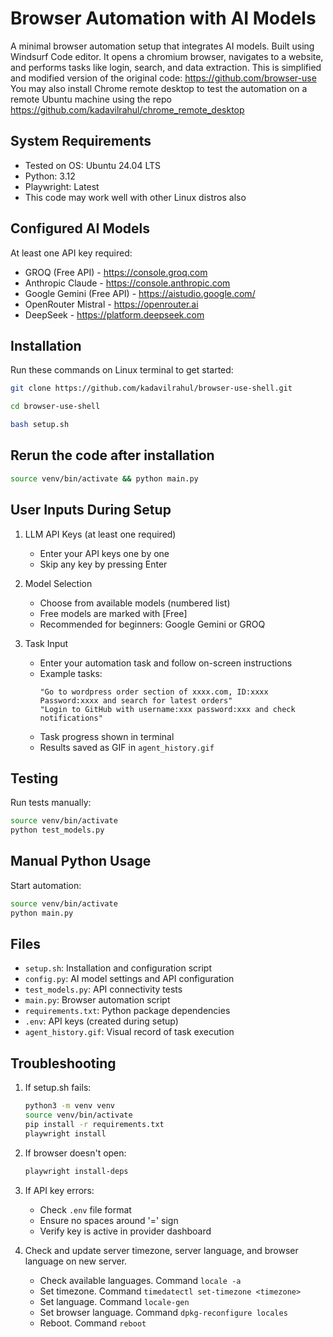 # Browser Automation with AI Models

A minimal browser automation setup that integrates AI models. Built using Windsurf Code editor. 
It opens a chromium browser, navigates to a website, and performs tasks like login, search, and data extraction.
This is simplified and modified version of the original code: https://github.com/browser-use
You may also install Chrome remote desktop to test the automation on a remote Ubuntu machine using the repo https://github.com/kadavilrahul/chrome_remote_desktop

## System Requirements
- Tested on OS: Ubuntu 24.04 LTS
- Python: 3.12
- Playwright: Latest
- This code may work well with other Linux distros also

## Configured AI Models
At least one API key required:
- GROQ (Free API) - https://console.groq.com
- Anthropic Claude - https://console.anthropic.com
- Google Gemini (Free API) - https://aistudio.google.com/
- OpenRouter Mistral - https://openrouter.ai
- DeepSeek - https://platform.deepseek.com

## Installation
Run these commands on Linux terminal to get started:
```bash
git clone https://github.com/kadavilrahul/browser-use-shell.git
```
```bash
cd browser-use-shell
```
```bash
bash setup.sh
```

## Rerun the code after installation
```bash
source venv/bin/activate && python main.py
```


## User Inputs During Setup
1. LLM API Keys (at least one required)
    - Enter your API keys one by one
    - Skip any key by pressing Enter

2. Model Selection
   - Choose from available models (numbered list)
   - Free models are marked with [Free]
   - Recommended for beginners: Google Gemini or GROQ

3. Task Input
   - Enter your automation task and follow on-screen instructions
   - Example tasks:
     ```
     "Go to wordpress order section of xxxx.com, ID:xxxx Password:xxxx and search for latest orders"
     "Login to GitHub with username:xxx password:xxx and check notifications"
     ```
   - Task progress shown in terminal
   - Results saved as GIF in `agent_history.gif`

## Testing
Run tests manually:
```bash
source venv/bin/activate
python test_models.py
```

## Manual Python Usage
Start automation:
```bash
source venv/bin/activate
python main.py
```

## Files
- `setup.sh`: Installation and configuration script
- `config.py`: AI model settings and API configuration
- `test_models.py`: API connectivity tests
- `main.py`: Browser automation script
- `requirements.txt`: Python package dependencies
- `.env`: API keys (created during setup)
- `agent_history.gif`: Visual record of task execution

## Troubleshooting
1. If setup.sh fails:
   ```bash
   python3 -m venv venv
   source venv/bin/activate
   pip install -r requirements.txt
   playwright install
   ```

2. If browser doesn't open:
   ```bash
   playwright install-deps
   ```

3. If API key errors:
   - Check `.env` file format
   - Ensure no spaces around '=' sign
   - Verify key is active in provider dashboard

4. Check and update server timezone, server language, and browser language on new server.
   - Check available languages. Command `locale -a`
   - Set timezone. Command `timedatectl set-timezone <timezone>`
   - Set language. Command `locale-gen`
   - Set browser language. Command `dpkg-reconfigure locales`  
   - Reboot. Command `reboot`






